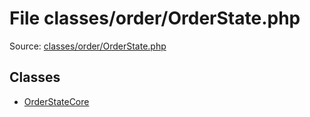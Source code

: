 File classes/order/OrderState.php
=========

Source: [classes/order/OrderState.php](https://github.com/PrestaShop/PrestaShop/blob/1.6.0.5/classes/order/OrderState.php)


Classes
-------

* [OrderStateCore](class.OrderStateCore.md)


